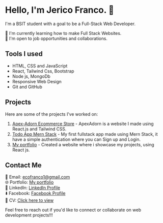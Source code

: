 # Hello, I'm Jerico Franco. 👋

I'm a BSIT student with a goal to be a Full-Stack Web Developer.

🌱 I'm currently learning how to make Full Stack Websites.<br/>
💼 I'm open to job opportunities and collaborations.

## Tools I used

- HTML, CSS and JavaScript
- React, Tailwind Css, Bootstrap
- Node js, MongoDb
- Responsive Web Design
- Git and GitHub

## Projects

Here are some of the projects I've worked on:

1. [Apex-Adorn Ecommerce Store](https://apexadorn.netlify.app) - ApexAdorn is a website I made using React.js and Tailwind CSS.
2. [Todo App Mern Stack](https://todo-app-frontend-sigma-swart.vercel.app/) - My first fullstack app made using Mern Stack, it have a simple authentication where you can Sign up and Login.
3. [My portfolio](https://francojerico.netlify.app/) - Created a website where i showcase my projects, using React js.
 
## Contact Me

📧 Email: ecofranco1@gmail.com <br/>
🌐 Portfolio: [My portfolio](https://francojerico.netlify.app/) <br/>
📱 LinkedIn: [LinkedIn Profile](https://www.linkedin.com/in/jerico-franco-37b75627b/) <br/>
⬇️ Facebook: [Facebook Profile](https://www.facebook.com/jericofranco15/) <br/>
📄 CV: [Click here to view](https://sg.docworkspace.com/d/sIHr-jqKwAfDlsKwG)

Feel free to reach out if you'd like to connect or collaborate on web development projects!!!
